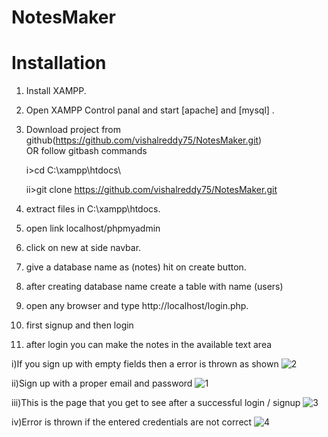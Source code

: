 # NotesMaker

# Installation

1. Install XAMPP.

2. Open XAMPP Control panal and start [apache] and [mysql] .

3. Download project from github(https://github.com/vishalreddy75/NotesMaker.git)  
    OR follow gitbash commands
    
    i>cd C:\\xampp\htdocs\
    
    ii>git clone https://github.com/vishalreddy75/NotesMaker.git
    
4. extract files in C:\\xampp\htdocs\.

5. open link localhost/phpmyadmin

6. click on new at side navbar.

7. give a database name as (notes) hit on create button.

8. after creating database name create a table with name (users)

9. open any browser and type http://localhost/login.php.

10. first signup and then login

11. after login you can make the notes in the available text area

i)If you sign up with empty fields then a error is thrown as shown
![2](https://user-images.githubusercontent.com/77541406/226624898-309eddd7-516c-483d-bc61-8994ae6d8162.png)

ii)Sign up with a proper email and password
![1](https://user-images.githubusercontent.com/77541406/226626370-904b2f52-bbd7-419b-bb9b-a0c51e1e1e45.png)

iii)This is the page that you get to see after a successful login / signup
![3](https://user-images.githubusercontent.com/77541406/226626476-b386ceaf-8f1a-46db-9b7a-1f53d7a5fb83.png)

iv)Error is thrown if the entered credentials are not correct
![4](https://user-images.githubusercontent.com/77541406/226626494-15f6047a-5147-4073-9173-fcfe73a5efb7.png)
